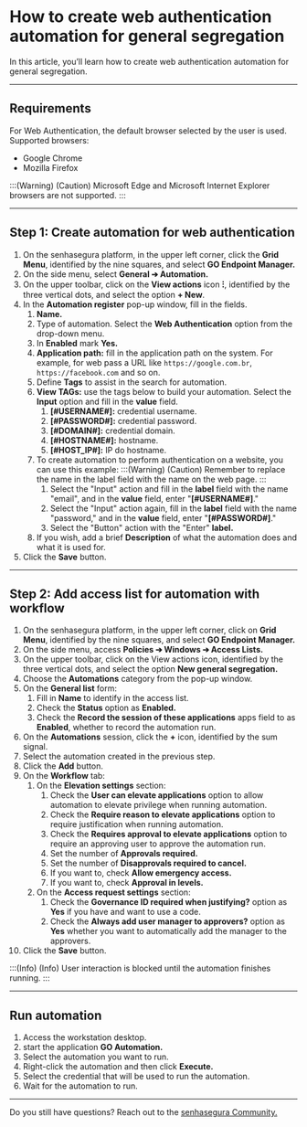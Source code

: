 # How to create web authentication automation for general segregation

In this article, you’ll  learn how to create web authentication automation for general segregation.

* * *

## Requirements
For Web Authentication, the default browser selected by the user is used. Supported browsers:

* Google Chrome 
* Mozilla Firefox

:::(Warning) (Caution)
Microsoft Edge and Microsoft Internet Explorer browsers are not supported.
:::

* * *

## Step 1: Create automation for web authentication

1. On the senhasegura platform,  in the upper left corner, click the **Grid Menu**, identified by the nine squares, and select **GO Endpoint Manager.**
2. On the side menu, select **General ➔ Automation.**
3. On the upper toolbar, click on the **View actions** icon **⁝**, identified by the three vertical dots, and select the option **+ New**.
4. In the **Automation register** pop-up window, fill in the fields.
    1. **Name.**
    2. Type of automation. Select the **Web Authentication** option from the drop-down menu.
    3. In **Enabled** mark **Yes.**
    4. **Application path:** fill in the application path on the system. For example, for web pass a URL like `https://google.com.br`, `https://facebook.com` and so on.
    5. Define **Tags** to assist in the search for automation.
    6. **View TAGs:** use the tags below to build your automation. Select the **Input** option and fill in the **value** field.
        1. **[#USERNAME#]:** credential username.
        2. **[#PASSWORD#]:** credential password.
        3. **[#DOMAIN#]:** credential domain.
        4. **[#HOSTNAME#]:** hostname.
        5. **[#HOST_IP#]:** IP do hostname.
    7. To create automation to perform authentication on a website, you can use this example:
        :::(Warning) (Caution)
        Remember to replace the name in the label field with the name on the web page.
        :::
        1. Select the "Input" action and fill in the **label** field with the name "email", and in the **value** field, enter "**[#USERNAME#]**."
        2. Select the "Input" action again, fill in the **label** field with the name "password," and in the **value** field, enter "**[#PASSWORD#]**."
        3. Select the "Button" action with the "Enter" **label.**
    11. If you wish, add a brief **Description** of what the automation does and what it is used for.
5. Click the **Save** button.

* * *

## Step 2: Add access list for automation with workflow

1. On the senhasegura platform, in the upper left corner, click on **Grid Menu**, identified by the nine squares, and select **GO Endpoint Manager.**
2. On the side menu, access **Policies ➔ Windows ➔ Access Lists.**
3. On the upper toolbar, click on the View actions icon, identified by the three vertical dots, and select the option **New general segregation.**
4. Choose the **Automations** category from the pop-up window.
5. On the **General list** form:
    1. Fill in **Name** to identify in the access list.
    2. Check the **Status** option as **Enabled.**
    3. Check the **Record the session of these applications** apps field to as **Enabled**, whether to record the automation run.
6. On the **Automations** session, click the **+** icon, identified by the sum signal.
7. Select the automation created in the previous step.
8. Click the **Add** button.
9. On the **Workflow** tab: 
    1. On the **Elevation settings** section:
        1. Check the **User can elevate applications** option to allow automation to elevate privilege when running automation.
        2. Check the **Require reason to elevate applications** option to require justification when running automation.
        3. Check the **Requires approval to elevate applications** option to require an approving user to approve the automation run.
        4. Set the number of **Approvals required.**
        5. Set the number of **Disapprovals required to cancel.**
        6. If you want to, check **Allow emergency access.**
        7. If you want to, check **Approval in levels.**
    2. On the **Access request settings** section:
        1. Check the **Governance ID required when justifying?** option as **Yes** if you have and want to use a code.
        2. Check the **Always add user manager to approvers?** option as **Yes** whether you want to automatically add the manager to the approvers.
10. Click the **Save** button.


:::(Info) (Info)
User interaction is blocked until the automation finishes running.
:::

* * *

## Run automation

1. Access the workstation desktop.
2. start the application **GO Automation.**
3. Select the automation you want to run.
4. Right-click the automation and then click **Execute.**
5. Select the credential that will be used to run the automation.
6. Wait for the automation to run.

* * *

Do you still have questions? Reach out to the [senhasegura Community.](https://community.senhasegura.io/)
